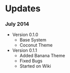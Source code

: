 Updates
======================

### July 2014
* Version 0.1.0
    * Base System
    * Coconut Theme     
* Version 0.1.1
    * Added Banana Theme
    * Fixed Bugs
    * Started on Wiki
 